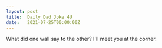 ```yaml
---
layout: post
title:  Daily Dad Joke 4U
date:   2021-07-25T00:00:00Z
---
```

What did one wall say to the other? I'll meet you at the corner.

